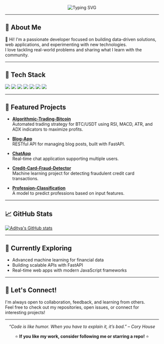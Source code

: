 <!-- Profile Header -->
<p align="center">
  <img src="https://readme-typing-svg.demolab.com?font=Fira+Code&size=28&pause=1000&color=1F72C1&center=true&vCenter=true&width=600&lines=Hi%2C+I'm+deadaj1707!;Welcome+to+my+GitHub+profile!" alt="Typing SVG" />
</p>

---

## 🚀 About Me

👋 Hi! I'm a passionate developer focused on building data-driven solutions, web applications, and experimenting with new technologies.  
I love tackling real-world problems and sharing what I learn with the community.

---

## 🧰 Tech Stack

<p>
  <img src="https://img.shields.io/badge/Python-3776AB?style=for-the-badge&logo=python&logoColor=white"/>
  <img src="https://img.shields.io/badge/FastAPI-009688?style=for-the-badge&logo=fastapi&logoColor=white"/>
  <img src="https://img.shields.io/badge/JavaScript-F7DF1E?style=for-the-badge&logo=javascript&logoColor=black"/>
  <img src="https://img.shields.io/badge/HTML5-E34F26?style=for-the-badge&logo=html5&logoColor=white"/>
  <img src="https://img.shields.io/badge/CSS3-1572B6?style=for-the-badge&logo=css3&logoColor=white"/>
  <img src="https://img.shields.io/badge/SQL-4479A1?style=for-the-badge&logo=mysql&logoColor=white"/>
  <img src="https://img.shields.io/badge/Heroku-430098?style=for-the-badge&logo=heroku&logoColor=white"/>
</p>

---

## 🌟 Featured Projects

- **[Algorithmic-Trading-Bitcoin](https://github.com/deadaj1707/Algorithmic-Trading-Bitcoin)**  
  Automated trading strategy for BTC/USDT using RSI, MACD, ATR, and ADX indicators to maximize profits.

- **[Blog-App](https://github.com/deadaj1707/Blog-App)**  
  RESTful API for managing blog posts, built with FastAPI.

- **[ChatApp](https://github.com/deadaj1707/ChatApp)**  
  Real-time chat application supporting multiple users.

- **[Credit-Card-Fraud-Detector](https://github.com/deadaj1707/Credit-Card-Fraud-Detector)**  
  Machine learning project for detecting fraudulent credit card transactions.

- **[Profession-Classification](https://github.com/deadaj1707/Profession-Classification)**  
  A model to predict professions based on input features.

---

## 📈 GitHub Stats

[![Aditya's GitHub stats](https://github-readme-stats.vercel.app/api?username=deadaj1707)](https://github.com/anuraghazra/github-readme-stats)

---

## 🌱 Currently Exploring

- Advanced machine learning for financial data
- Building scalable APIs with FastAPI
- Real-time web apps with modern JavaScript frameworks

---

## 🤝 Let's Connect!

I'm always open to collaboration, feedback, and learning from others.  
Feel free to check out my repositories, open issues, or connect for interesting projects!

<!-- Add your social links below if you want -->
<!--
[![LinkedIn](https://img.shields.io/badge/LinkedIn-blue?style=flat&logo=linkedin)](YOUR_LINKEDIN_URL)
[![Twitter](https://img.shields.io/badge/Twitter-blue?style=flat&logo=twitter)](YOUR_TWITTER_URL)
-->

---

<p align="center">
  <em>“Code is like humor. When you have to explain it, it’s bad.” – Cory House</em>
</p>

<p align="center">
  ⭐️ <b>If you like my work, consider following me or starring a repo!</b> ⭐️
</p>
